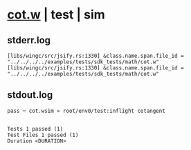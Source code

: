 # [cot.w](../../../../../../examples/tests/sdk_tests/math/cot.w) | test | sim

## stderr.log
```log
[libs/wingc/src/jsify.rs:1330] &class.name.span.file_id = "../../../../examples/tests/sdk_tests/math/cot.w"
[libs/wingc/src/jsify.rs:1330] &class.name.span.file_id = "../../../../examples/tests/sdk_tests/math/cot.w"
```

## stdout.log
```log
pass ─ cot.wsim » root/env0/test:inflight cotangent
 
 
Tests 1 passed (1)
Test Files 1 passed (1)
Duration <DURATION>
```

